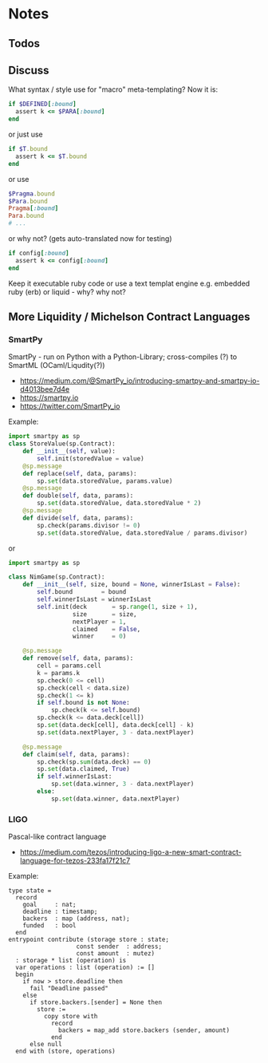 # Notes


## Todos


## Discuss

What syntax / style use for "macro" meta-templating? Now it is:

``` ruby
if $DEFINED[:bound]
  assert k <= $PARA[:bound]
end
```

or just use

``` ruby
if $T.bound
  assert k <= $T.bound
end
```

or use

``` ruby
$Pragma.bound
$Para.bound
Pragma[:bound]
Para.bound
# ...
```

or why not?  (gets auto-translated now for testing)

``` ruby
if config[:bound]
  assert k <= config[:bound]
end
```

Keep it executable ruby code or use a text templat engine
e.g. embedded ruby (erb) or liquid - why? why not?




## More Liquidity / Michelson Contract Languages

### SmartPy

SmartPy - run on Python with a Python-Library; cross-compiles (?) to SmartML (OCaml/Liqudity(?))

- <https://medium.com/@SmartPy_io/introducing-smartpy-and-smartpy-io-d4013bee7d4e>
- <https://smartpy.io>
- <https://twitter.com/SmartPy_io>

Example:

``` python
import smartpy as sp
class StoreValue(sp.Contract):
    def __init__(self, value):
        self.init(storedValue = value)
    @sp.message
    def replace(self, data, params):
        sp.set(data.storedValue, params.value)
    @sp.message
    def double(self, data, params):
        sp.set(data.storedValue, data.storedValue * 2)
    @sp.message
    def divide(self, data, params):
        sp.check(params.divisor != 0)
        sp.set(data.storedValue, data.storedValue / params.divisor)
```

or

``` python
import smartpy as sp

class NimGame(sp.Contract):
    def __init__(self, size, bound = None, winnerIsLast = False):
        self.bound        = bound
        self.winnerIsLast = winnerIsLast
        self.init(deck       = sp.range(1, size + 1),
                  size       = size,
                  nextPlayer = 1,
                  claimed    = False,
                  winner     = 0)

    @sp.message
    def remove(self, data, params):
        cell = params.cell
        k = params.k
        sp.check(0 <= cell)
        sp.check(cell < data.size)
        sp.check(1 <= k)
        if self.bound is not None:
            sp.check(k <= self.bound)
        sp.check(k <= data.deck[cell])
        sp.set(data.deck[cell], data.deck[cell] - k)
        sp.set(data.nextPlayer, 3 - data.nextPlayer)

    @sp.message
    def claim(self, data, params):
        sp.check(sp.sum(data.deck) == 0)
        sp.set(data.claimed, True)
        if self.winnerIsLast:
            sp.set(data.winner, 3 - data.nextPlayer)
        else:
            sp.set(data.winner, data.nextPlayer)
```


###  LIGO

Pascal-like contract language

- <https://medium.com/tezos/introducing-ligo-a-new-smart-contract-language-for-tezos-233fa17f21c7>


Example:

```
type state =
  record
    goal     : nat;
    deadline : timestamp;
    backers  : map (address, nat);
    funded   : bool
  end
entrypoint contribute (storage store : state;
                   const sender  : address;
                   const amount  : mutez)
  : storage * list (operation) is
  var operations : list (operation) := []
  begin
    if now > store.deadline then
      fail "Deadline passed"
    else
      if store.backers.[sender] = None then
        store :=
          copy store with
            record
              backers = map_add store.backers (sender, amount)
            end
      else null
  end with (store, operations)
```

